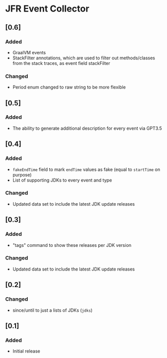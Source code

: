 # JFR Event Collector

## [0.6]

### Added
- GraalVM events
- StackFilter annotations, which are used to filter out methods/classes from the stack traces, as event field stackFilter

### Changed
- Period enum changed to raw string to be more flexible

## [0.5]

### Added
- The ability to generate additional description for every event via GPT3.5

## [0.4]

### Added
- `fakeEndTime` field to mark `endTime` values as fake (equal to `startTime` on purpose)
- List of supporting JDKs to every event and type

### Changed
- Updated data set to include the latest JDK update releases

## [0.3]

### Added
- "tags" command to show these releases per JDK version

### Changed
- Updated data set to include the latest JDK update releases

## [0.2]

### Changed
- since/until to just a lists of JDKs (`jdks`)

## [0.1]

### Added
- Initial release